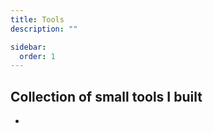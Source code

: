 ```yaml
---
title: Tools
description: ""

sidebar:
  order: 1
---
```



## Collection of small tools I built

* 